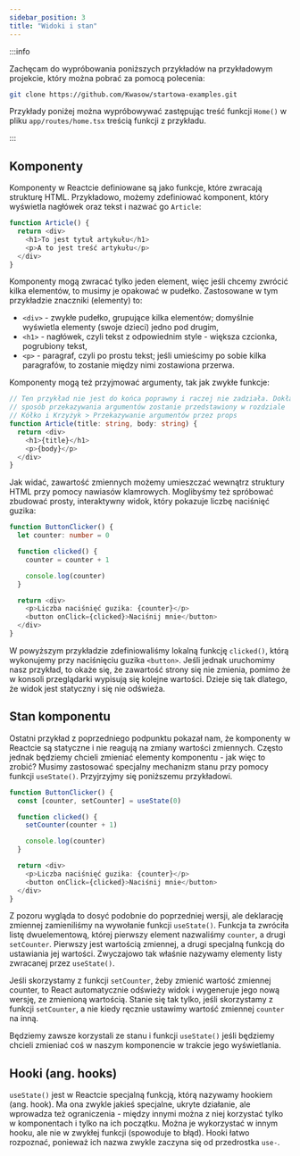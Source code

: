 ```yaml
---
sidebar_position: 3
title: "Widoki i stan"
---
```


:::info

Zachęcam do wypróbowania poniższych przykładów na przykładowym projekcie, który
można pobrać za pomocą polecenia:

```bash
git clone https://github.com/Kwasow/startowa-examples.git
```

Przykłady poniżej można wypróbowywać zastępując treść funkcji `Home()` w pliku
`app/routes/home.tsx` treścią funkcji z przykładu.

:::

## Komponenty

Komponenty w Reactcie definiowane są jako funkcje, które zwracają strukturę HTML.
Przykładowo, możemy zdefiniować komponent, który wyświetla nagłówek oraz tekst i
nazwać go `Article`:

```ts
function Article() {
  return <div>
    <h1>To jest tytuł artykułu</h1>
    <p>A to jest treść artykułu</p>
  </div>
}
```

Komponenty mogą zwracać tylko jeden element, więc jeśli chcemy zwrócić kilka
elementów, to musimy je opakować w pudełko. Zastosowane w tym przykładzie
znaczniki (elementy) to:

- `<div>` - zwykłe pudełko, grupujące kilka elementów; domyślnie wyświetla
  elementy (swoje dzieci) jedno pod drugim,
- `<h1>` - nagłówek, czyli tekst z odpowiednim style - większa czcionka,
  pogrubiony tekst,
- `<p>` - paragraf, czyli po prostu tekst; jeśli umieścimy po sobie kilka
  paragrafów, to zostanie między nimi zostawiona przerwa.

Komponenty mogą też przyjmować argumenty, tak jak zwykłe funkcje:

```ts
// Ten przykład nie jest do końca poprawny i raczej nie zadziała. Dokładny
// sposób przekazywania argumentów zostanie przedstawiony w rozdziale
// Kółko i Krzyżyk > Przekazywanie argumentów przez props
function Article(title: string, body: string) {
  return <div>
    <h1>{title}</h1>
    <p>{body}</p>
  </div>
}
```

Jak widać, zawartość zmiennych możemy umieszczać wewnątrz struktury HTML przy
pomocy nawiasów klamrowych. Moglibyśmy też spróbować zbudować prosty, interaktywny
widok, który pokazuje liczbę naciśnięć guzika:

```ts
function ButtonClicker() {
  let counter: number = 0

  function clicked() {
    counter = counter + 1

    console.log(counter)
  }

  return <div>
    <p>Liczba naciśnięć guzika: {counter}</p>
    <button onClick={clicked}>Naciśnij mnie</button>
  </div>
}
```

W powyższym przykładzie zdefiniowaliśmy lokalną funkcję `clicked()`, którą
wykonujemy przy naciśnięciu guzika `<button>`. Jeśli jednak uruchomimy nasz
przykład, to okaże się, że zawartość strony się nie zmienia, pomimo że w konsoli
przeglądarki wypisują się kolejne wartości. Dzieje się tak dlatego, że widok
jest statyczny i się nie odświeża.

## Stan komponentu

Ostatni przykład z poprzedniego podpunktu pokazał nam, że komponenty w Reactcie
są statyczne i nie reagują na zmiany wartości zmiennych. Często jednak będziemy
chcieli zmieniać elementy komponentu - jak więc to zrobić? Musimy zastosować
specjalny mechanizm stanu przy pomocy funkcji `useState()`. Przyjrzyjmy się
poniższemu przykładowi.

```ts
function ButtonClicker() {
  const [counter, setCounter] = useState(0)

  function clicked() {
    setCounter(counter + 1)

    console.log(counter)
  }

  return <div>
    <p>Liczba naciśnięć guzika: {counter}</p>
    <button onClick={clicked}>Naciśnij mnie</button>
  </div>
}
```

Z pozoru wygląda to dosyć podobnie do poprzedniej wersji, ale deklarację zmiennej
zamieniliśmy na wywołanie funkcji `useState()`. Funkcja ta zwróciła listę
dwuelementową, której pierwszy element nazwaliśmy `counter`, a drugi `setCounter`.
Pierwszy jest wartością zmiennej, a drugi specjalną funkcją do ustawiania jej
wartości. Zwyczajowo tak właśnie nazywamy elementy listy zwracanej przez `useState()`.

Jeśli skorzystamy z funkcji `setCounter`, żeby zmienić wartość zmiennej counter,
to React automatycznie odświeży widok i wygeneruje jego nową wersję, ze zmienioną
wartością. Stanie się tak tylko, jeśli skorzystamy z funkcji `setCounter`, a nie
kiedy ręcznie ustawimy wartość zmiennej `counter` na inną.

Będziemy zawsze korzystali ze stanu i funkcji `useState()` jeśli będziemy chcieli
zmieniać coś w naszym komponencie w trakcie jego wyświetlania.

## Hooki (ang. hooks)

`useState()` jest w Reactcie specjalną funkcją, którą nazywamy hookiem (ang. hook).
Ma ona zwykle jakieś specjalne, ukryte działanie, ale wprowadza też
ograniczenia - między innymi można z niej korzystać tylko w komponentach i tylko
na ich początku. Można je wykorzystać w innym hooku, ale nie w zwykłej funkcji
(spowoduje to błąd). Hooki łatwo rozpoznać, ponieważ ich nazwa zwykle zaczyna
się od przedrostka `use-`.
